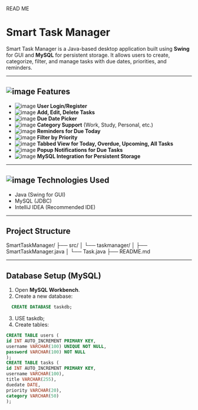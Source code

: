 READ ME

# Smart Task Manager
Smart Task Manager is a Java-based desktop application built using **Swing** for GUI and **MySQL** for persistent storage. It allows users to create, categorize, filter, and manage tasks with due dates, priorities, and reminders.

---

## ![image](https://github.com/user-attachments/assets/a1e9431d-9973-442f-968b-28276d478bb9) Features

- ![image](https://github.com/user-attachments/assets/3c04208f-2942-4d9b-80ae-737f4d82131b) **User Login/Register**
- ![image](https://github.com/user-attachments/assets/7b3ebe79-1ed7-4b4a-b8f0-24942f8bc5d1) **Add, Edit, Delete Tasks**
- ![image](https://github.com/user-attachments/assets/899adb9a-ce9c-436a-adb8-cb3bf60d8467) **Due Date Picker**
- ![image](https://github.com/user-attachments/assets/443ac375-9960-44b2-8fcb-98ed1d5b94be) **Category Support** (Work, Study, Personal, etc.)
- ![image](https://github.com/user-attachments/assets/1f0c1853-ec24-445f-b20f-f7855e8d0136) **Reminders for Due Today**
- ![image](https://github.com/user-attachments/assets/4273085b-e736-4001-8dbf-99abf242352e) **Filter by Priority**
- ![image](https://github.com/user-attachments/assets/baf3b138-a2e2-457d-8db8-af5a3c5f9c38) **Tabbed View for Today, Overdue, Upcoming, All Tasks**
- ![image](https://github.com/user-attachments/assets/863b926c-bc19-46b9-b5cf-c6f3b281167a) **Popup Notifications for Due Tasks**
- ![image](https://github.com/user-attachments/assets/8ccf548e-95ae-4ca9-ac5a-01b59f8effe9) **MySQL Integration for Persistent Storage**

---

## ![image](https://github.com/user-attachments/assets/6224c66b-dceb-4c19-bfd6-4485886f7303) Technologies Used
- Java (Swing for GUI)
- MySQL (JDBC)
- IntelliJ IDEA (Recommended IDE)

---

## Project Structure
SmartTaskManager/ 
├── src/ 
│ └── taskmanager/ 
│ ├── SmartTaskManager.java 
│ └── Task.java 
├── README.md

---

## Database Setup (MySQL)
1. Open **MySQL Workbench**.
2. Create a new database:
```sql
  CREATE DATABASE taskdb;
```
3. USE taskdb;
4. Create tables:

```sql
CREATE TABLE users (
id INT AUTO_INCREMENT PRIMARY KEY,
username VARCHAR(100) UNIQUE NOT NULL,
password VARCHAR(100) NOT NULL
);
CREATE TABLE tasks (
id INT AUTO_INCREMENT PRIMARY KEY,
username VARCHAR(100),
title VARCHAR(255),
duedate DATE,
priority VARCHAR(20),
category VARCHAR(50)
);
```

